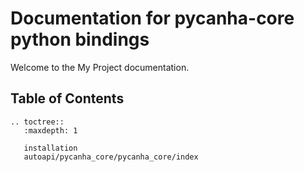 # Documentation for pycanha-core python bindings

Welcome to the My Project documentation.

## Table of Contents


```{eval-rst}
.. toctree::
   :maxdepth: 1

   installation
   autoapi/pycanha_core/pycanha_core/index

```

